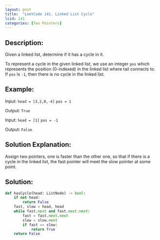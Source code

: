 ```yaml
---
layout: post
title:  "LeetCode 141. Linked List Cycle"
lcid: 141
categories: [Two Pointers]
---
```

## Description:
Given a linked list, determine if it has a cycle in it.

To represent a cycle in the given linked list, we use an integer `pos` which represents the position (0-indexed) in the linked list where tail connects to. If `pos` is `-1`, then there is no cycle in the linked list.

## Example:
Input: `head = [3,2,0,-4]` `pos = 1`

Output: `True`

Input: `head = [1]` `pos = -1`

Output: `False`

## Solution Explanation:
Assign two pointers, one is faster than the other one, so that if there is a cycle in the linked list, the fast pointer will meet the slow pointer at some point.

## Solution:
```python
def hasCycle(head: ListNode) -> bool:
    if not head:
        return False
    fast, slow = head, head
    while fast.next and fast.next.next:
        fast = fast.next.next
        slow = slow.next
        if fast == slow:
            return True
    return False
```

